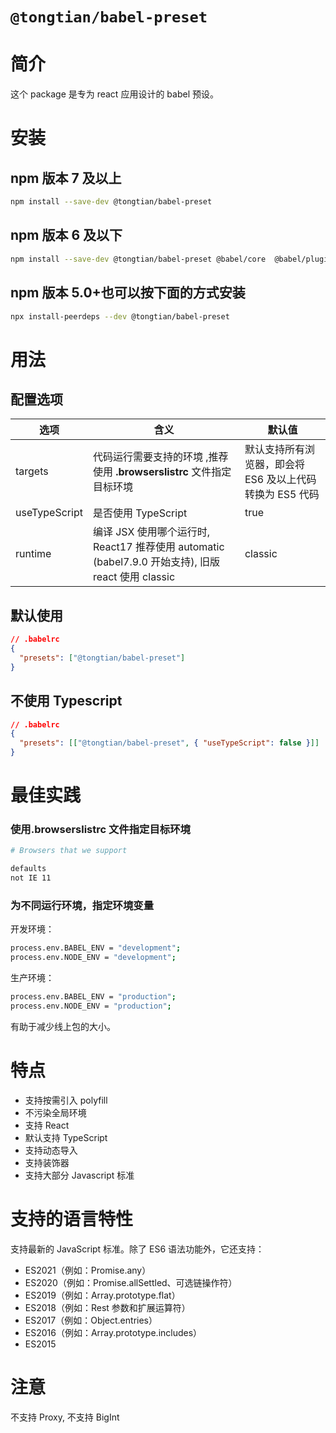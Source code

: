 # `@tongtian/babel-preset`

# 简介

这个 package 是专为 react 应用设计的 babel 预设。

# 安装

## npm 版本 7 及以上

```sh
npm install --save-dev @tongtian/babel-preset
```

## npm 版本 6 及以下

```sh
npm install --save-dev @tongtian/babel-preset @babel/core  @babel/plugin-proposal-decorators @babel/plugin-transform-runtime @babel/preset-env @babel/preset-react @babel/preset-typescript @babel/runtime @babel/runtime-corejs3 core-js
```

## npm 版本 5.0+也可以按下面的方式安装

```sh
npx install-peerdeps --dev @tongtian/babel-preset
```

# 用法

## 配置选项

| 选项          | 含义                                                                                               | 默认值                                                   |
| ------------- | -------------------------------------------------------------------------------------------------- | -------------------------------------------------------- |
| targets       | 代码运行需要支持的环境 ,推荐使用 **.browserslistrc** 文件指定目标环境                              | 默认支持所有浏览器，即会将 ES6 及以上代码转换为 ES5 代码 |
| useTypeScript | 是否使用 TypeScript                                                                                | true                                                     |
| runtime       | 编译 JSX 使用哪个运行时, React17 推荐使用 automatic (babel7.9.0 开始支持), 旧版 react 使用 classic | classic                                                  |

## 默认使用

```json
// .babelrc
{
  "presets": ["@tongtian/babel-preset"]
}
```

## 不使用 Typescript

```json
// .babelrc
{
  "presets": [["@tongtian/babel-preset", { "useTypeScript": false }]]
}
```

# 最佳实践

### 使用.browserslistrc 文件指定目标环境

```bash
# Browsers that we support

defaults
not IE 11
```

### 为不同运行环境，指定环境变量

开发环境：

```sh
process.env.BABEL_ENV = "development";
process.env.NODE_ENV = "development";
```

生产环境：

```sh
process.env.BABEL_ENV = "production";
process.env.NODE_ENV = "production";
```

有助于减少线上包的大小。

# 特点

- 支持按需引入 polyfill
- 不污染全局环境
- 支持 React
- 默认支持 TypeScript
- 支持动态导入
- 支持装饰器
- 支持大部分 Javascript 标准

# 支持的语言特性

支持最新的 JavaScript 标准。除了 ES6 语法功能外，它还支持：

- ES2021（例如：Promise.any）
- ES2020（例如：Promise.allSettled、可选链操作符）
- ES2019（例如：Array.prototype.flat）
- ES2018（例如：Rest 参数和扩展运算符）
- ES2017（例如：Object.entries）
- ES2016（例如：Array.prototype.includes）
- ES2015

# 注意

不支持 Proxy, 不支持 BigInt
